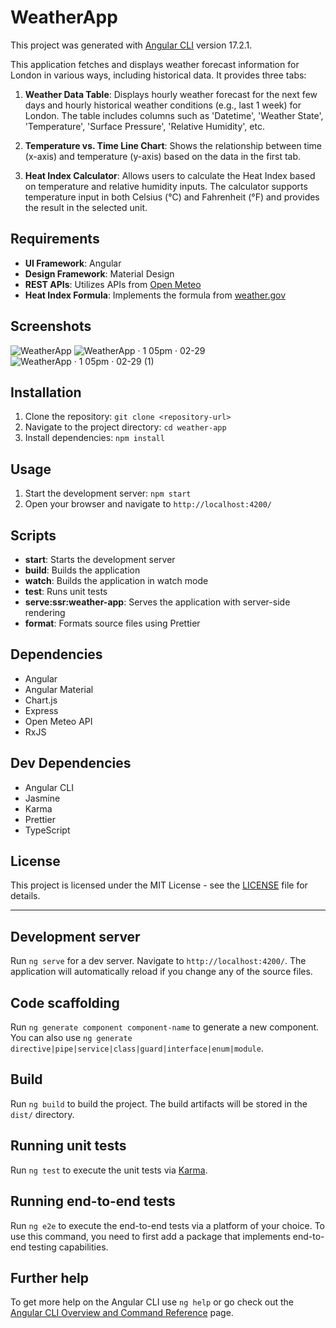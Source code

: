 # WeatherApp

This project was generated with [Angular CLI](https://github.com/angular/angular-cli) version 17.2.1.


This application fetches and displays weather forecast information for London in various ways, including historical data. It provides three tabs:

1. **Weather Data Table**: Displays hourly weather forecast for the next few days and hourly historical weather conditions (e.g., last 1 week) for London. The table includes columns such as 'Datetime', 'Weather State', 'Temperature', 'Surface Pressure', 'Relative Humidity', etc.

2. **Temperature vs. Time Line Chart**: Shows the relationship between time (x-axis) and temperature (y-axis) based on the data in the first tab.

3. **Heat Index Calculator**: Allows users to calculate the Heat Index based on temperature and relative humidity inputs. The calculator supports temperature input in both Celsius (°C) and Fahrenheit (°F) and provides the result in the selected unit.

## Requirements

- **UI Framework**: Angular
- **Design Framework**: Material Design
- **REST APIs**: Utilizes APIs from [Open Meteo](https://open-meteo.com/en/docs)
- **Heat Index Formula**: Implements the formula from [weather.gov](https://www.weather.gov/media/epz/wxcalc/heatIndex.pdf)

## Screenshots

![WeatherApp](https://github.com/kyemets/angular-weather-app/assets/61251118/e4d3dc9c-521f-4e3c-9463-fa10afcc2a4d)
![WeatherApp · 1 05pm · 02-29](https://github.com/kyemets/angular-weather-app/assets/61251118/32d9113a-1015-440f-ba48-b5fbecccc7f4)
![WeatherApp · 1 05pm · 02-29 (1)](https://github.com/kyemets/angular-weather-app/assets/61251118/30d59669-0fa2-4eba-91c2-63bb9e5cccc0)


## Installation

1. Clone the repository: `git clone <repository-url>`
2. Navigate to the project directory: `cd weather-app`
3. Install dependencies: `npm install`

## Usage

1. Start the development server: `npm start`
2. Open your browser and navigate to `http://localhost:4200/`

## Scripts

- **start**: Starts the development server
- **build**: Builds the application
- **watch**: Builds the application in watch mode
- **test**: Runs unit tests
- **serve:ssr:weather-app**: Serves the application with server-side rendering
- **format**: Formats source files using Prettier

## Dependencies

- Angular
- Angular Material
- Chart.js
- Express
- Open Meteo API
- RxJS

## Dev Dependencies

- Angular CLI
- Jasmine
- Karma
- Prettier
- TypeScript


## License

This project is licensed under the MIT License - see the [LICENSE](LICENSE) file for details.


---



## Development server

Run `ng serve` for a dev server. Navigate to `http://localhost:4200/`. The application will automatically reload if you change any of the source files.

## Code scaffolding

Run `ng generate component component-name` to generate a new component. You can also use `ng generate directive|pipe|service|class|guard|interface|enum|module`.

## Build

Run `ng build` to build the project. The build artifacts will be stored in the `dist/` directory.

## Running unit tests

Run `ng test` to execute the unit tests via [Karma](https://karma-runner.github.io).

## Running end-to-end tests

Run `ng e2e` to execute the end-to-end tests via a platform of your choice. To use this command, you need to first add a package that implements end-to-end testing capabilities.

## Further help

To get more help on the Angular CLI use `ng help` or go check out the [Angular CLI Overview and Command Reference](https://angular.io/cli) page.
